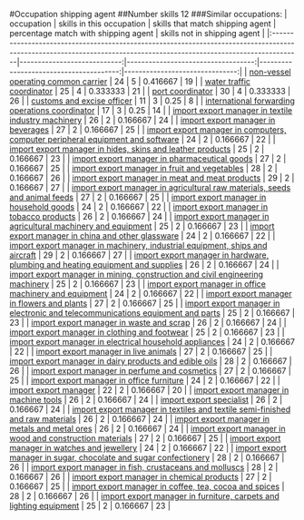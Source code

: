 #Occupation shipping agent
##Number skills 12
###Similar occupations:
| occupation                                                                                                                                                          |   skills in this occupation |   skills that match shipping agent |   percentage match with shipping agent |   skills not in shipping agent |
|:--------------------------------------------------------------------------------------------------------------------------------------------------------------------|----------------------------:|-----------------------------------:|---------------------------------------:|-------------------------------:|
| [non-vessel operating common carrier](non-vessel_operating_common_carrier.md)                                                                                       |                          24 |                                  5 |                               0.416667 |                             19 |
| [water traffic coordinator](water_traffic_coordinator.md)                                                                                                           |                          25 |                                  4 |                               0.333333 |                             21 |
| [port coordinator](port_coordinator.md)                                                                                                                             |                          30 |                                  4 |                               0.333333 |                             26 |
| [customs and excise officer](customs_and_excise_officer.md)                                                                                                         |                          11 |                                  3 |                               0.25     |                              8 |
| [international forwarding operations coordinator](international_forwarding_operations_coordinator.md)                                                               |                          17 |                                  3 |                               0.25     |                             14 |
| [import export manager in textile industry machinery](import_export_manager_in_textile_industry_machinery.md)                                                       |                          26 |                                  2 |                               0.166667 |                             24 |
| [import export manager in beverages](import_export_manager_in_beverages.md)                                                                                         |                          27 |                                  2 |                               0.166667 |                             25 |
| [import export manager in computers, computer peripheral equipment and software](import_export_manager_in_computers,_computer_peripheral_equipment_and_software.md) |                          24 |                                  2 |                               0.166667 |                             22 |
| [import export manager in hides, skins and leather products](import_export_manager_in_hides,_skins_and_leather_products.md)                                         |                          25 |                                  2 |                               0.166667 |                             23 |
| [import export manager in pharmaceutical goods](import_export_manager_in_pharmaceutical_goods.md)                                                                   |                          27 |                                  2 |                               0.166667 |                             25 |
| [import export manager in fruit and vegetables](import_export_manager_in_fruit_and_vegetables.md)                                                                   |                          28 |                                  2 |                               0.166667 |                             26 |
| [import export manager in meat and meat products](import_export_manager_in_meat_and_meat_products.md)                                                               |                          29 |                                  2 |                               0.166667 |                             27 |
| [import export manager in agricultural raw materials, seeds and animal feeds](import_export_manager_in_agricultural_raw_materials,_seeds_and_animal_feeds.md)       |                          27 |                                  2 |                               0.166667 |                             25 |
| [import export manager in household goods](import_export_manager_in_household_goods.md)                                                                             |                          24 |                                  2 |                               0.166667 |                             22 |
| [import export manager in tobacco products](import_export_manager_in_tobacco_products.md)                                                                           |                          26 |                                  2 |                               0.166667 |                             24 |
| [import export manager in agricultural machinery and equipment](import_export_manager_in_agricultural_machinery_and_equipment.md)                                   |                          25 |                                  2 |                               0.166667 |                             23 |
| [import export manager in china and other glassware](import_export_manager_in_china_and_other_glassware.md)                                                         |                          24 |                                  2 |                               0.166667 |                             22 |
| [import export manager in machinery, industrial equipment, ships and aircraft](import_export_manager_in_machinery,_industrial_equipment,_ships_and_aircraft.md)     |                          29 |                                  2 |                               0.166667 |                             27 |
| [import export manager in hardware, plumbing and heating equipment and supplies](import_export_manager_in_hardware,_plumbing_and_heating_equipment_and_supplies.md) |                          26 |                                  2 |                               0.166667 |                             24 |
| [import export manager in mining, construction and civil engineering machinery](import_export_manager_in_mining,_construction_and_civil_engineering_machinery.md)   |                          25 |                                  2 |                               0.166667 |                             23 |
| [import export manager in office machinery and equipment](import_export_manager_in_office_machinery_and_equipment.md)                                               |                          24 |                                  2 |                               0.166667 |                             22 |
| [import export manager in flowers and plants](import_export_manager_in_flowers_and_plants.md)                                                                       |                          27 |                                  2 |                               0.166667 |                             25 |
| [import export manager in electronic and telecommunications equipment and parts](import_export_manager_in_electronic_and_telecommunications_equipment_and_parts.md) |                          25 |                                  2 |                               0.166667 |                             23 |
| [import export manager in waste and scrap](import_export_manager_in_waste_and_scrap.md)                                                                             |                          26 |                                  2 |                               0.166667 |                             24 |
| [import export manager in clothing and footwear](import_export_manager_in_clothing_and_footwear.md)                                                                 |                          25 |                                  2 |                               0.166667 |                             23 |
| [import export manager in electrical household appliances](import_export_manager_in_electrical_household_appliances.md)                                             |                          24 |                                  2 |                               0.166667 |                             22 |
| [import export manager in live animals](import_export_manager_in_live_animals.md)                                                                                   |                          27 |                                  2 |                               0.166667 |                             25 |
| [import export manager in dairy products and edible oils](import_export_manager_in_dairy_products_and_edible_oils.md)                                               |                          28 |                                  2 |                               0.166667 |                             26 |
| [import export manager in perfume and cosmetics](import_export_manager_in_perfume_and_cosmetics.md)                                                                 |                          27 |                                  2 |                               0.166667 |                             25 |
| [import export manager in office furniture](import_export_manager_in_office_furniture.md)                                                                           |                          24 |                                  2 |                               0.166667 |                             22 |
| [import export manager](import_export_manager.md)                                                                                                                   |                          22 |                                  2 |                               0.166667 |                             20 |
| [import export manager in machine tools](import_export_manager_in_machine_tools.md)                                                                                 |                          26 |                                  2 |                               0.166667 |                             24 |
| [import export specialist](import_export_specialist.md)                                                                                                             |                          26 |                                  2 |                               0.166667 |                             24 |
| [import export manager in textiles and textile semi-finished and raw materials](import_export_manager_in_textiles_and_textile_semi-finished_and_raw_materials.md)   |                          26 |                                  2 |                               0.166667 |                             24 |
| [import export manager in metals and metal ores](import_export_manager_in_metals_and_metal_ores.md)                                                                 |                          26 |                                  2 |                               0.166667 |                             24 |
| [import export manager in wood and construction materials](import_export_manager_in_wood_and_construction_materials.md)                                             |                          27 |                                  2 |                               0.166667 |                             25 |
| [import export manager in watches and jewellery](import_export_manager_in_watches_and_jewellery.md)                                                                 |                          24 |                                  2 |                               0.166667 |                             22 |
| [import export manager in sugar, chocolate and sugar confectionery](import_export_manager_in_sugar,_chocolate_and_sugar_confectionery.md)                           |                          28 |                                  2 |                               0.166667 |                             26 |
| [import export manager in fish, crustaceans and molluscs](import_export_manager_in_fish,_crustaceans_and_molluscs.md)                                               |                          28 |                                  2 |                               0.166667 |                             26 |
| [import export manager in chemical products](import_export_manager_in_chemical_products.md)                                                                         |                          27 |                                  2 |                               0.166667 |                             25 |
| [import export manager in coffee, tea, cocoa and spices](import_export_manager_in_coffee,_tea,_cocoa_and_spices.md)                                                 |                          28 |                                  2 |                               0.166667 |                             26 |
| [import export manager in furniture, carpets and lighting equipment](import_export_manager_in_furniture,_carpets_and_lighting_equipment.md)                         |                          25 |                                  2 |                               0.166667 |                             23 |
